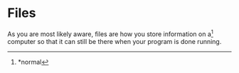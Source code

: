 # Files

As you are most likely aware, files are how you store information
on a[^normal] computer so that it can still be there when your program
is done running.




[^normal]: *normal